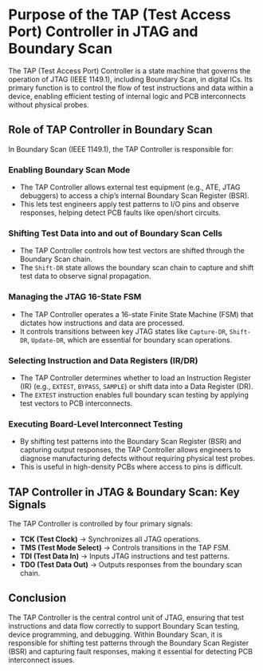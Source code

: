 # Purpose of the TAP (Test Access Port) Controller in JTAG and Boundary Scan
 
The TAP (Test Access Port) Controller is a state machine that governs the operation of JTAG (IEEE 1149.1), including Boundary Scan, in digital ICs. Its primary function is to control the flow of test instructions and data within a device, enabling efficient testing of internal logic and PCB interconnects without physical probes.

## Role of TAP Controller in Boundary Scan

In Boundary Scan (IEEE 1149.1), the TAP Controller is responsible for:

### Enabling Boundary Scan Mode

- The TAP Controller allows external test equipment (e.g., ATE, JTAG debuggers) to access a chip’s internal Boundary Scan Register (BSR).
- This lets test engineers apply test patterns to I/O pins and observe responses, helping detect PCB faults like open/short circuits.

### Shifting Test Data into and out of Boundary Scan Cells

- The TAP Controller controls how test vectors are shifted through the Boundary Scan chain.
- The `Shift-DR` state allows the boundary scan chain to capture and shift test data to observe signal propagation.

### Managing the JTAG 16-State FSM

- The TAP Controller operates a 16-state Finite State Machine (FSM) that dictates how instructions and data are processed.
- It controls transitions between key JTAG states like `Capture-DR`, `Shift-DR`, `Update-DR`, which are essential for boundary scan operations.

### Selecting Instruction and Data Registers (IR/DR)

- The TAP Controller determines whether to load an Instruction Register (IR) (e.g., `EXTEST`, `BYPASS`, `SAMPLE`) or shift data into a Data Register (DR).
- The `EXTEST` instruction enables full boundary scan testing by applying test vectors to PCB interconnects.

### Executing Board-Level Interconnect Testing

- By shifting test patterns into the Boundary Scan Register (BSR) and capturing output responses, the TAP Controller allows engineers to diagnose manufacturing defects without requiring physical test probes.
- This is useful in high-density PCBs where access to pins is difficult.

## TAP Controller in JTAG & Boundary Scan: Key Signals

The TAP Controller is controlled by four primary signals:

- **TCK (Test Clock)** → Synchronizes all JTAG operations.
- **TMS (Test Mode Select)** → Controls transitions in the TAP FSM.
- **TDI (Test Data In)** → Inputs JTAG instructions and test patterns.
- **TDO (Test Data Out)** → Outputs responses from the boundary scan chain.

## Conclusion

The TAP Controller is the central control unit of JTAG, ensuring that test instructions and data flow correctly to support Boundary Scan testing, device programming, and debugging. Within Boundary Scan, it is responsible for shifting test patterns through the Boundary Scan Register (BSR) and capturing fault responses, making it essential for detecting PCB interconnect issues.
